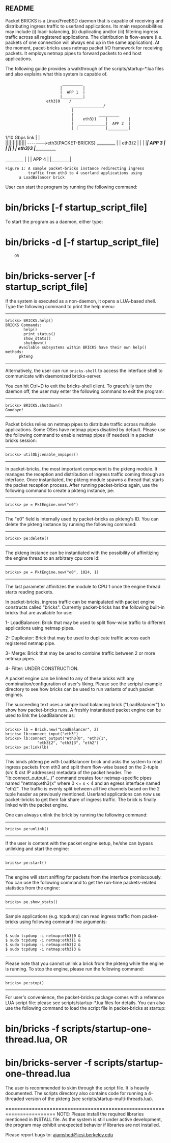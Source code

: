 ## README ##

Packet BRICKS is a Linux/FreeBSD daemon that is capable of receiving
and distributing ingress traffic to userland applications. Its main 
responsibilities may include (i) load-balancing, (ii) duplicating 
and/or (iii) filtering ingress traffic across all registered 
applications. The distribution is flow-aware (i.e. packets of one 
connection will always end up in the same application). At the moment,
pacet-bricks uses netmap packet I/O framework for receiving packets.
It employs netmap pipes to forward packets to end host applications. 

The following guide provides a walkthrough of the scripts/startup-*.lua
files and also explains what this system is capable of.



						     _________
						    |	      |
						    |  APP 1  |
						    |_________|
					  eth3}0    /
      	   	    	      	     ______________/
      	   	    	      	     |
      	   	    	      	     |		     _________
      	   	    	      	     |    eth3}1    |	      |
      	   	    	      	     |  ____________|  APP 2  |
      	   	    	      	     | |            |_________|
   1/10 Gbps link     	     	     | |	
   |||||||||||||| ------->eth3{PACKET-BRICKS}	     _________
				     | |  eth3}2    |	      |
				     | |____________|  APP 3  |
				     | 		    |_________|
				     |
				     |    eth3}3
	 			     |_____________  
				     		   \
						    \_________
	      			     		    |	      |
	                     			    |  APP 4  |
						    |_________|
			         
	Figure 1: A sample packet-bricks instance redirecting ingress
	       	  traffic from eth3 to 4 userland applications using 
		  a LoadBalancer brick


User can start the program by running the following command:
# bin/bricks [-f startup_script_file]

To start the program as a daemon, either type:
# bin/bricks -d [-f startup_script_file]
		OR
# bin/bricks-server [-f startup_script_file]

If the system is executed as a non-daemon, it opens a 
LUA-based shell. Type the following command to print the help menu:
_________________________________________________________________
	bricks> BRICKS.help()
	BRICKS Commands:
    	    help()
    	    print_status()
    	    show_stats()
            shutdown()
          Available subsystems within BRICKS have their own help() methods:
          pkteng
_________________________________________________________________

Alternatively, the user can run `bricks-shell` to access the
interface shell to communicate with daemonized bricks-server.

You can hit Ctrl+D to exit the bricks-shell client. To gracefully
turn the daemon off, the user may enter the following command to 
exit the program:

_________________________________________________________________
	bricks> BRICKS.shutdown()
	Goodbye!
_________________________________________________________________

Packet bricks relies on netmap pipes to distribute traffic across
multiple applications. Some OSes have netmap pipes disabled by
default. Please use the following command to enable netmap pipes
(if needed) in a packet bricks session:

_________________________________________________________________
	bricks> utilObj:enable_nmpipes()
_________________________________________________________________

In packet-bricks, the most important component is the pkteng module.
It manages the reception and distribution of ingress traffic coming
through an interface. Once instantiated, the pkteng module spawns a 
thread that starts the packet reception process. After running 
packet-bricks again, use the following command to create a pkteng 
instance, pe:

_________________________________________________________________
	bricks> pe = PktEngine.new("e0")
_________________________________________________________________

The "e0" field is internally used by packet-bricks as pkteng's ID. 
You can delete the pkteng instance by running the following command:

_________________________________________________________________
	bricks> pe:delete()
_________________________________________________________________

The pkteng instance can be instantiated with the possibility of
affinitizing the engine thread to an arbitrary cpu core id:

_________________________________________________________________
	bricks> pe = PktEngine.new("e0", 1024, 1)
_________________________________________________________________

The last parameter affinitizes the module to CPU 1 once the engine
thread starts reading packets.

In packet-bricks, ingress traffic can be manipulated with packet 
engine constructs called "bricks". Currently packet-bricks has 
the following built-in bricks that are available for use:

1- LoadBalancer: Brick that may be used to split flow-wise
   		 traffic to different applications using netmap 
		 pipes.

2- Duplicator: Brick that may be used to duplicate traffic
   	       across each registered netmap pipe.

3- Merge: Brick that may be used to combine traffic between
   	  2 or more netmap pipes.

4- Filter: UNDER CONSTRUCTION.

A packet engine can be linked to any of these bricks with
any combination/configuration of user's liking. Please see the
scripts/ example directory to see how bricks can be used to 
run variants of such packet engines.

The succeeding text uses a simple load balancing brick 
("LoadBalancer") to show how packet-bricks runs. A freshly
instantiated packet engine can be used to link the LoadBalancer
as:

_________________________________________________________________
	bricks> lb = Brick.new("LoadBalancer", 2)
	bricks> lb:connect_input("eth3")
	bricks> lb:connect_output("eth3{0", "eth3{1", 
				  "eth3{2", "eth3{3", "eth2")
	bricks> pe:link(lb)
_________________________________________________________________

This binds pkteng pe with LoadBalancer brick and asks the system 
to read ingress packets from eth3 and split them flow-wise based on 
the 2-tuple (src & dst IP addresses) metadata of the packet header.
The "lb:connect_output(...)" command creates four netmap-specific 
pipes named "netmap:eth3{x" where 0 <= x < 4 and an egress 
interface named "eth2". The traffic is evenly split between all five
channels based on the 2 tuple header as previously mentioned. 
Userland applications can now use packet-bricks to get their fair 
share of ingress traffic. The brick is finally linked with the 
packet engine.

One can always unlink the brick by running the following command:

_________________________________________________________________
	bricks> pe:unlink()
_________________________________________________________________

If the user is content with the packet engine setup, he/she can
bypass unlinking and start the engine:

_________________________________________________________________
	bricks> pe:start()
_________________________________________________________________

The engine will start sniffing for packets from the interface 
promiscuously. You can use the following command to get the run-time
packets-related statistics from the engine:

_________________________________________________________________
	bricks> pe.show_stats()
_________________________________________________________________

Sample applications (e.g. tcpdump) can read ingress traffic from 
packet-bricks using following command line arguments:
_________________________________________________________________
	$ sudo tcpdump -i netmap:eth3}0 &
	$ sudo tcpdump -i netmap:eth3}1 &
	$ sudo tcpdump -i netmap:eth3}2 &
	$ sudo tcpdump -i netmap:eth3}3 &
_________________________________________________________________

Please note that you cannot unlink a brick from the pkteng
while the engine is running. To stop the engine, please run the 
following command:

_________________________________________________________________
	bricks> pe:stop()
_________________________________________________________________


For user's convenience, the packet-bricks package comes with a 
reference LUA script file: please see scripts/startup-*.lua files for
details. You can also use the following command to load the script
file in packet-bricks at startup:

# bin/bricks -f scripts/startup-one-thread.lua, OR
# bin/bricks-server -f scripts/startup-one-thread.lua

The user is recommended to skim through the script file. It is
heavily documented. The scripts directory also contains code for 
running a 4-threaded version of the pkteng (see 
scripts/startup-multi-threads.lua).

=======================================================================
NOTE: Please install the required libraries mentioned in INSTALL file.
As the system is still under active development, the program may
exhibit unexpected behavior if libraries are not installed.

Please report bugs to: ajamshed@icsi.berkeley.edu
